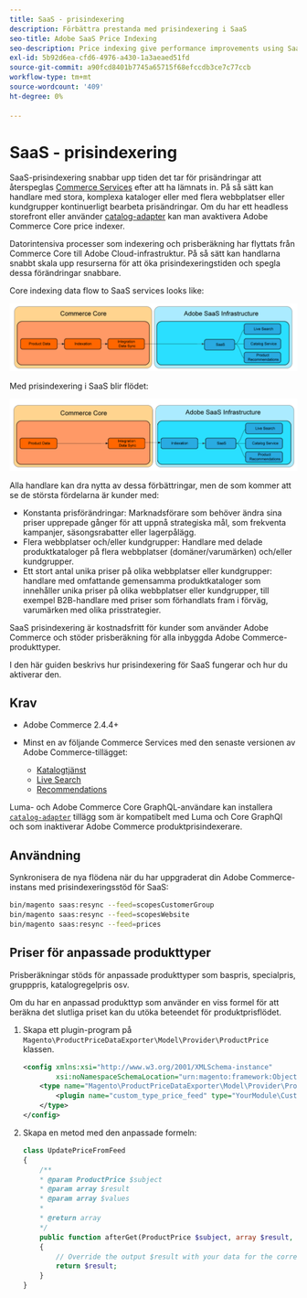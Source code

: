 ```yaml
---
title: SaaS - prisindexering
description: Förbättra prestanda med prisindexering i SaaS
seo-title: Adobe SaaS Price Indexing
seo-description: Price indexing give performance improvements using SaaS infrastructure
exl-id: 5b92d6ea-cfd6-4976-a430-1a3aeaed51fd
source-git-commit: a90fcd8401b7745a65715f68efccdb3ce7c77ccb
workflow-type: tm+mt
source-wordcount: '409'
ht-degree: 0%

---
```


# SaaS - prisindexering

SaaS-prisindexering snabbar upp tiden det tar för prisändringar att återspeglas [Commerce Services](../landing/saas.md) efter att ha lämnats in. På så sätt kan handlare med stora, komplexa kataloger eller med flera webbplatser eller kundgrupper kontinuerligt bearbeta prisändringar.
Om du har ett headless storefront eller använder [catalog-adapter](./catalog-adapter.md) kan man avaktivera Adobe Commerce Core price indexer.

Datorintensiva processer som indexering och prisberäkning har flyttats från Commerce Core till Adobe Cloud-infrastruktur. På så sätt kan handlarna snabbt skala upp resurserna för att öka prisindexeringstiden och spegla dessa förändringar snabbare.

Core indexing data flow to SaaS services looks like:

![Standarddataflöde](assets/old_way.png)

Med prisindexering i SaaS blir flödet:

![Dataflöde för prisindexering i SaaS](assets/new_way.png)

Alla handlare kan dra nytta av dessa förbättringar, men de som kommer att se de största fördelarna är kunder med:

* Konstanta prisförändringar: Marknadsförare som behöver ändra sina priser upprepade gånger för att uppnå strategiska mål, som frekventa kampanjer, säsongsrabatter eller lagerpålägg.
* Flera webbplatser och/eller kundgrupper: Handlare med delade produktkataloger på flera webbplatser (domäner/varumärken) och/eller kundgrupper.
* Ett stort antal unika priser på olika webbplatser eller kundgrupper: handlare med omfattande gemensamma produktkataloger som innehåller unika priser på olika webbplatser eller kundgrupper, till exempel B2B-handlare med priser som förhandlats fram i förväg, varumärken med olika prisstrategier.

SaaS prisindexering är kostnadsfritt för kunder som använder Adobe Commerce och stöder prisberäkning för alla inbyggda Adobe Commerce-produkttyper.

I den här guiden beskrivs hur prisindexering för SaaS fungerar och hur du aktiverar den.

## Krav

* Adobe Commerce 2.4.4+
* Minst en av följande Commerce Services med den senaste versionen av Adobe Commerce-tillägget:

   * [Katalogtjänst](../catalog-service/overview.md)
   * [Live Search](../live-search/guide-overview.md)
   * [Recommendations](../product-recommendations/guide-overview.md)

Luma- och Adobe Commerce Core GraphQL-användare kan installera [`catalog-adapter`](catalog-adapter.md) tillägg som är kompatibelt med Luma och Core GraphQl och som inaktiverar Adobe Commerce produktprisindexerare.

## Användning

Synkronisera de nya flödena när du har uppgraderat din Adobe Commerce-instans med prisindexeringsstöd för SaaS:

```bash
bin/magento saas:resync --feed=scopesCustomerGroup
bin/magento saas:resync --feed=scopesWebsite
bin/magento saas:resync --feed=prices
```

## Priser för anpassade produkttyper

Prisberäkningar stöds för anpassade produkttyper som baspris, specialpris, grupppris, katalogregelpris osv.

Om du har en anpassad produkttyp som använder en viss formel för att beräkna det slutliga priset kan du utöka beteendet för produktprisflödet.

1. Skapa ett plugin-program på `Magento\ProductPriceDataExporter\Model\Provider\ProductPrice` klassen.

   ```xml
   <config xmlns:xsi="http://www.w3.org/2001/XMLSchema-instance"
           xsi:noNamespaceSchemaLocation="urn:magento:framework:ObjectManager/etc/config.xsd">
       <type name="Magento\ProductPriceDataExporter\Model\Provider\ProductPrice">
           <plugin name="custom_type_price_feed" type="YourModule\CustomProductType\Plugin\UpdatePriceFromFeed" />
       </type>
   </config>
   ```

1. Skapa en metod med den anpassade formeln:

   ```php
   class UpdatePriceFromFeed
   {
       /**
       * @param ProductPrice $subject
       * @param array $result
       * @param array $values
       *
       * @return array
       */
       public function afterGet(ProductPrice $subject, array $result, array $values) : array
       {
           // Override the output $result with your data for the corresponding products (see original method for details) 
           return $result;
       }
   }
   ```
